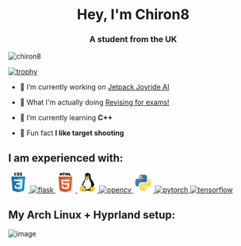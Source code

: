 <h1 align="center">Hey, I'm Chiron8</h1>
<h3 align="center">A student from the UK</h3>

<p align="left"> <img src="https://komarev.com/ghpvc/?username=chiron8&label=Profile%20views&color=0e75b6&style=flat" alt="chiron8" /> </p>

[![trophy](https://github-profile-trophy.vercel.app/?username=chiron8&theme=discord&no-frame=true)](https://github.com/ryo-ma/github-profile-trophy)

- 🔭 I’m currently working on [Jetpack Joyride AI](https://github.com/Chiron8/Jetpack-Joyride-AI)

- 🤨 What I'm actually doing [Revising for exams!](https://github.com/Chiron8/Revising)

- 🌱 I’m currently learning **C++**

- 🔫 Fun fact **I like target shooting**

## I am experienced with:
<p align="left"> <a href="https://www.w3schools.com/css/" target="_blank" rel="noreferrer"> <img src="https://raw.githubusercontent.com/devicons/devicon/master/icons/css3/css3-original-wordmark.svg" alt="css3" width="40" height="40"/> </a> <a href="https://flask.palletsprojects.com/" target="_blank" rel="noreferrer"> <img src="https://www.vectorlogo.zone/logos/pocoo_flask/pocoo_flask-icon.svg" alt="flask" width="40" height="40"/> </a> <a href="https://www.w3.org/html/" target="_blank" rel="noreferrer"> <img src="https://raw.githubusercontent.com/devicons/devicon/master/icons/html5/html5-original-wordmark.svg" alt="html5" width="40" height="40"/> </a> <a href="https://www.linux.org/" target="_blank" rel="noreferrer"> <img src="https://raw.githubusercontent.com/devicons/devicon/master/icons/linux/linux-original.svg" alt="linux" width="40" height="40"/> </a>  <a href="https://opencv.org/" target="_blank" rel="noreferrer"> <img src="https://www.vectorlogo.zone/logos/opencv/opencv-icon.svg" alt="opencv" width="40" height="40"/> </a> <a href="https://www.python.org" target="_blank" rel="noreferrer"> <img src="https://raw.githubusercontent.com/devicons/devicon/master/icons/python/python-original.svg" alt="python" width="40" height="40"/> </a> <a href="https://pytorch.org/" target="_blank" rel="noreferrer"> <img src="https://www.vectorlogo.zone/logos/pytorch/pytorch-icon.svg" alt="pytorch" width="40" height="40"/> </a> <a href="https://www.tensorflow.org" target="_blank" rel="noreferrer"> <img src="https://www.vectorlogo.zone/logos/tensorflow/tensorflow-icon.svg" alt="tensorflow" width="40" height="40"/> </a>



## My Arch Linux + Hyprland setup:

![image](https://github.com/user-attachments/assets/b7779cba-1abc-4b99-b094-a123be740c53)
